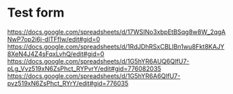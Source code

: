 # Test form
https://docs.google.com/spreadsheets/d/17WSINo3xbpEtBSqg8w8W_2qgANwP7op2i6j-dlTFfIw/edit#gid=0
https://docs.google.com/spreadsheets/d/1RdJDhRSxCBLlBn1wu8Fkt8KAJY8XeN4J4Z4sFqxLvhQ/edit#gid=0
https://docs.google.com/spreadsheets/d/1G5hYR6AUQ6QlfU7-pLg_Vvz519xN6ZsPhct_RYPvrY/edit#gid=776082035
https://docs.google.com/spreadsheets/d/1G5hYR6A6QlfU7-pvz519xN6ZsPhct_RYrY/edit#gid=776035
